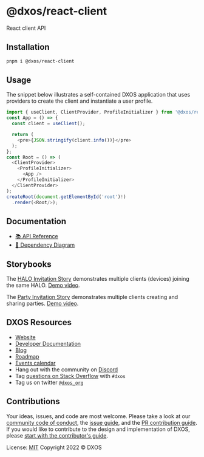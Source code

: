 # @dxos/react-client

React client API

## Installation

```bash
pnpm i @dxos/react-client
```

## Usage

The snippet below illustrates a self-contained DXOS application that uses providers to create the client and instantiate a user profile.

```javascript
import { useClient, ClientProvider, ProfileInitializer } from '@dxos/react-client'; import React from 'react'; import { createRoot } from 'react-dom/client';
const App = () => {
  const client = useClient();

  return (
    <pre>{JSON.stringify(client.info())}</pre>
  );
};
const Root = () => (
  <ClientProvider>
    <ProfileInitializer>
      <App />
    </ProfileInitializer>
  </ClientProvider>
);
createRoot(document.getElementById('root')!)
  .render(<Root/>);

```

## Documentation

- [📚 API Reference](https://docs.dxos.org/api/@dxos/react-client.html)
- [🧩 Dependency Diagram](./docs/README.md)

## Storybooks

The [HALO Invitation Story](./stories/halo-invitations.stories.tsx) demonstrates multiple clients (devices) joining the same HALO. [Demo video](https://user-images.githubusercontent.com/3523355/137532718-a21f1f27-9854-4c0b-831a-e9ff92feac49.mov).

The [Party Invitation Story](./stories/party-invitations.stories.tsx) demonstrates multiple clients creating and sharing parties. [Demo video](https://user-images.githubusercontent.com/3523355/137532717-e77395dc-96f9-4e4b-8f67-e6bd026a3abe.mov).

## DXOS Resources

- [Website](https://dxos.org)
- [Developer Documentation](https://docs.dxos.org)
- [Blog](https://blog.dxos.org)
- [Roadmap](https://docs.dxos.org/roadmap)
- [Events calendar](https://blog.dxos.org/events)
- Hang out with the community on [Discord](https://dxos.org/discord)
- Tag [questions on Stack Overflow](https://stackoverflow.com/questions/tagged/dxos) with `#dxos`
- Tag us on twitter [`@dxos_org`](https://twitter.com/dxos_org)

## Contributions

Your ideas, issues, and code are most welcome. Please take a look at our [community code of conduct](), the [issue guide](https://github.com/dxos/dxos/issues), and the [PR contribution guide](). If you would like to contribute to the design and implementation of DXOS, please [start with the contributor's guide]().

License: [MIT](./LICENSE.md) Copyright 2022 © DXOS
